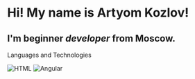 # Hi! My name is **Artyom Kozlov**!
## I'm beginner *developer* from Moscow.

Languages and Technologies

![HTML](https://img.shields.io/badge/-HTML-fff?style=for-the-badge&logo=html5)
![Angular](https://img.shields.io/badge/-Angular-fff?style=for-the-badge&logo=angular9)

